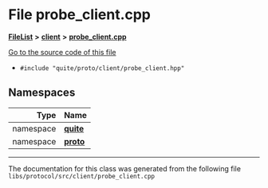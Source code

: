 

# File probe\_client.cpp



[**FileList**](files.md) **>** [**client**](dir_5522d6aca5c3fb454e911c5582f2e576.md) **>** [**probe\_client.cpp**](probe__client_8cpp.md)

[Go to the source code of this file](probe__client_8cpp_source.md)



* `#include "quite/proto/client/probe_client.hpp"`













## Namespaces

| Type | Name |
| ---: | :--- |
| namespace | [**quite**](namespacequite.md) <br> |
| namespace | [**proto**](namespacequite_1_1proto.md) <br> |





















































------------------------------
The documentation for this class was generated from the following file `libs/protocol/src/client/probe_client.cpp`

